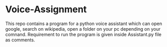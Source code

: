 # Voice-Assignment
This repo contains a program for a python voice assistant which can open google, search on wikipedia, open a folder on your pc depending on your comnand.
Requirement to run the program is given inside Assistant.py file as comments.
